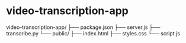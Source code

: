 # video-transcription-app

video-transcription-app/
├── package.json
├── server.js
├── transcribe.py
└── public/
    ├── index.html
    ├── styles.css
    └── script.js
